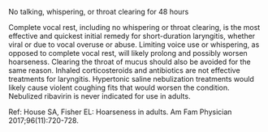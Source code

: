 No talking, whispering, or throat clearing for 48 hours

Complete vocal rest, including no whispering or throat clearing, is the most effective and quickest initial remedy for short-duration laryngitis, whether viral or due to vocal overuse or abuse. Limiting voice use or whispering, as opposed to complete vocal rest, will likely prolong and possibly worsen hoarseness. Clearing the throat of mucus should also be avoided for the same reason. Inhaled corticosteroids and antibiotics are not effective treatments for laryngitis. Hypertonic saline nebulization treatments would likely cause violent coughing fits that would worsen the condition. Nebulized ribavirin is never indicated for use in adults.

Ref: House SA, Fisher EL: Hoarseness in adults. Am Fam Physician 2017;96(11):720-728.